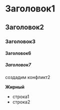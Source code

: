 # Заголовок1

## Заголовок2

### Заголовок3

#### Заголовок6

##### Заголовок7


создадим конфликт2

**Жирный**

* строка1
* строка2




